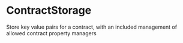 # ContractStorage
Store key value pairs for a contract, with an included management of allowed contract property managers
